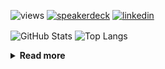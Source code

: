 ![views](https://komarev.com/ghpvc/?username=chck&color=blueviolet)
[![speakerdeck](https://img.shields.io/badge/Speaker_Deck-chck-8a2be2?style=flat-square&logo=speaker-deck)](https://speakerdeck.com/chck)
[![linkedin](https://img.shields.io/badge/LinkedIn-chck-8a2be2?style=flat-square&logo=linkedin)](https://www.linkedin.com/in/chck/)

<p align="left"> 
  <img alt="GitHub Stats" align="center" height="150" src="https://github-readme-stats-nine-umber-51.vercel.app/api?username=chck&count_private=true&show_icons=true&hide_title=true&theme=buefy" />
  <img alt="Top Langs" align="center" height="150" src="https://github-readme-stats-nine-umber-51.vercel.app/api/top-langs/?username=chck&layout=compact&count_private=true&show_icons=true&hide_title=true&theme=buefy" />
</p>

<details>
  <summary><b>Read more</b></summary>
  <br>

  <!--START_SECTION:waka-->
**🐱 My GitHub Data** 

> 📦 82.9 kB Used in GitHub's Storage 
 > 
> 🏆 438 Contributions in the Year 2024
 > 
> 💼 Opted to Hire
 > 
> 📜 133 Public Repositories 
 > 
> 🔑 22 Private Repositories 
 > 
**I'm a Night 🦉** 

```text
🌞 Morning                862 commits         ███░░░░░░░░░░░░░░░░░░░░░░   13.19 % 
🌆 Daytime                2109 commits        ████████░░░░░░░░░░░░░░░░░   32.27 % 
🌃 Evening                1890 commits        ███████░░░░░░░░░░░░░░░░░░   28.92 % 
🌙 Night                  1675 commits        ██████░░░░░░░░░░░░░░░░░░░   25.63 % 
```
📅 **I'm Most Productive on Thursday** 

```text
Monday                   1286 commits        █████░░░░░░░░░░░░░░░░░░░░   19.68 % 
Tuesday                  1013 commits        ████░░░░░░░░░░░░░░░░░░░░░   15.50 % 
Wednesday                1085 commits        ████░░░░░░░░░░░░░░░░░░░░░   16.60 % 
Thursday                 1550 commits        ██████░░░░░░░░░░░░░░░░░░░   23.71 % 
Friday                   661 commits         ███░░░░░░░░░░░░░░░░░░░░░░   10.11 % 
Saturday                 382 commits         █░░░░░░░░░░░░░░░░░░░░░░░░   05.84 % 
Sunday                   559 commits         ██░░░░░░░░░░░░░░░░░░░░░░░   08.55 % 
```


📊 **This Week I Spent My Time On** 

```text
💬 Programming Languages: 
Markdown                 20 hrs 51 mins      █████████████████████░░░░   84.58 % 
Other                    1 hr 36 mins        ██░░░░░░░░░░░░░░░░░░░░░░░   06.51 % 
Vue.js                   28 mins             ░░░░░░░░░░░░░░░░░░░░░░░░░   01.90 % 
CSS                      25 mins             ░░░░░░░░░░░░░░░░░░░░░░░░░   01.71 % 
Git                      23 mins             ░░░░░░░░░░░░░░░░░░░░░░░░░   01.59 % 

🔥 Editors: 
VS Code                  19 hrs 8 mins       ███████████████████░░░░░░   77.61 % 
Neovim                   3 hrs 56 mins       ████░░░░░░░░░░░░░░░░░░░░░   15.96 % 
Chrome                   1 hr 35 mins        ██░░░░░░░░░░░░░░░░░░░░░░░   06.42 % 
```

**I Mostly Code in Python** 

```text
Python                   45 repos            █████████░░░░░░░░░░░░░░░░   34.88 % 
Jupyter Notebook         19 repos            ████░░░░░░░░░░░░░░░░░░░░░   14.73 % 
Rust                     7 repos             █░░░░░░░░░░░░░░░░░░░░░░░░   05.43 % 
TypeScript               4 repos             █░░░░░░░░░░░░░░░░░░░░░░░░   03.10 % 
Astro                    1 repo              ░░░░░░░░░░░░░░░░░░░░░░░░░   00.78 % 
```



**Timeline**

![Lines of Code chart](https://raw.githubusercontent.com/chck/chck/main/assets/bar_graph.png)


 Last Updated on 2024-06-25 01:31 UTC
<!--END_SECTION:waka-->
</details>

